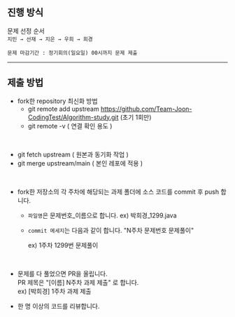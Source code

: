 ## 진행 방식

문제 선정 순서   
    ```지민 → 선재 → 지은 → 우희 → 희경```

```문제 마감기간 : 정기회의(일요일) 00시까지 문제 제출```

---
## 제출 방법


- fork한 repository 최신화 방법
    -  git remote add upstream https://github.com/Team-Joon-CodingTest/Algorithm-study.git (초기 1회만)
    - git remote -v ( 연결 확인 용도 )  

<br>

- git fetch upstream ( 원본과 동기화 작업 )
- git merge upstream/main ( 본인 레포에 적용 )

<br>
 
- fork한 저장소의 각 주차에 해당되는 과제 폴더에 소스 코드를 commit 후 push 합니다. 
    - `파일명`은 문제번호_이름으로 합니다. ex) 박희경_1299.java
    - `commit 메세지`는 다음과 같이 합니다. "N주차 문제번호 문제풀이"

        ex) 1주차 1299번 문제풀이

<br>
    
- 문제를 다 풀었으면 PR을 올립니다.   
 PR 제목은 "[이름] N주차 과제 제출" 로 합니다.   
 ex) [박희경] 1주차 과제 제출

- 한 명 이상의 코드를 리뷰합니다.
